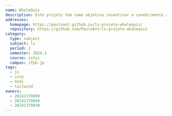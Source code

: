 ```yaml
---
name: WhaleQuiz
description: Este projeto tem como objetivo insentivar o conehcimento atravez da criação e resolução de quizzes.
addresses:
  homepage: https://pauloant.github.io/ls-projeto-whalequiz/
  repository: https://github.com/PauloAnt/ls-projeto-whalequiz
category:
  type: subject
  subject: ls
  period: 2
  semester: 2024.1
  course: cstsi
  campus: ifpb-jp
tags:
  - js
  - vite
  - html
  - tailwind
owners:
  - 20241370009
  - 20241370040
  - 20241370030
---
```


